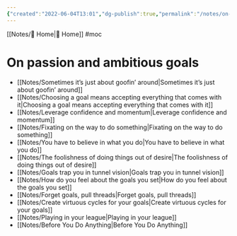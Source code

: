 ```yaml
---
{"created":"2022-06-04T13:01","dg-publish":true,"permalink":"/notes/on-passion-and-ambitious-goals-mo-c/","dgPassFrontmatter":true,"updated":"2025-01-26T19:36:05.642+01:00"}
---
```


[[Notes/ Home\| Home]] #moc

# On passion and ambitious goals
- [[Notes/Sometimes it’s just about goofin’ around\|Sometimes it’s just about goofin’ around]]
- [[Notes/Choosing a goal means accepting everything that comes with it\|Choosing a goal means accepting everything that comes with it]]
- [[Notes/Leverage confidence and momentum\|Leverage confidence and momentum]]
- [[Notes/Fixating on the way to do something\|Fixating on the way to do something]]
- [[Notes/You have to believe in what you do\|You have to believe in what you do]]
- [[Notes/The foolishness of doing things out of desire\|The foolishness of doing things out of desire]]
- [[Notes/Goals trap you in tunnel vision\|Goals trap you in tunnel vision]]
- [[Notes/How do you feel about the goals you set\|How do you feel about the goals you set]]
- [[Notes/Forget goals, pull threads\|Forget goals, pull threads]]
- [[Notes/Create virtuous cycles for your goals\|Create virtuous cycles for your goals]]
- [[Notes/Playing in your league\|Playing in your league]]
- [[Notes/Before You Do Anything\|Before You Do Anything]]
